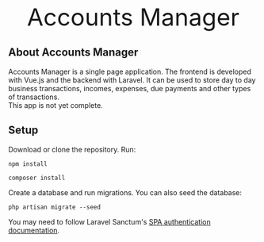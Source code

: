 <p align="center"><font size="10" align="center">Accounts Manager</font></p>

## About Accounts Manager

Accounts Manager is a single page application. The frontend is developed with Vue.js and the backend with Laravel. It can be used to store day to day business transactions, incomes, expenses, due payments and other types of transactions.<br>
This app is not yet complete.

## Setup

Download or clone the repository. Run:

```
npm install
```

```
composer install
```

Create a database and run migrations. You can also seed the database:

```
php artisan migrate --seed
```

You may need to follow Laravel Sanctum's [SPA authentication documentation](https://laravel.com/docs/8.x/sanctum#spa-authentication).
